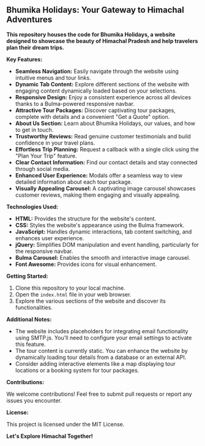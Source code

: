 ## Bhumika Holidays: Your Gateway to Himachal Adventures

**This repository houses the code for Bhumika Holidays, a website designed to showcase the beauty of Himachal Pradesh and help travelers plan their dream trips.**

**Key Features:**

* **Seamless Navigation:** Easily navigate through the website using intuitive menus and tour links.
* **Dynamic Tab Content:** Explore different sections of the website with engaging content dynamically loaded based on your selections.
* **Responsive Design:** Enjoy a consistent experience across all devices thanks to a Bulma-powered responsive navbar.
* **Attractive Tour Packages:** Discover captivating tour packages, complete with details and a convenient "Get a Quote" option.
* **About Us Section:** Learn about Bhumika Holidays, our values, and how to get in touch.
* **Trustworthy Reviews:** Read genuine customer testimonials and build confidence in your travel plans.
* **Effortless Trip Planning:** Request a callback with a single click using the "Plan Your Trip" feature.
* **Clear Contact Information:** Find our contact details and stay connected through social media.
* **Enhanced User Experience:** Modals offer a seamless way to view detailed information about each tour package.
* **Visually Appealing Carousel:**  A captivating image carousel showcases customer reviews, making them engaging and visually appealing.

**Technologies Used:**

* **HTML:**  Provides the structure for the website's content.
* **CSS:** Styles the website's appearance using the Bulma framework.
* **JavaScript:** Handles dynamic interactions, tab content switching, and enhances user experience.
* **jQuery:** Simplifies DOM manipulation and event handling, particularly for the responsive navbar.
* **Bulma Carousel:** Enables the smooth and interactive image carousel.
* **Font Awesome:** Provides icons for visual enhancement.

**Getting Started:**

1. Clone this repository to your local machine.
2. Open the `index.html` file in your web browser.
3. Explore the various sections of the website and discover its functionalities.

**Additional Notes:**

* The website includes placeholders for integrating email functionality using SMTP.js. You'll need to configure your email settings to activate this feature.
* The tour content is currently static. You can enhance the website by dynamically loading tour details from a database or an external API.
* Consider adding interactive elements like a map displaying tour locations or a booking system for tour packages.

**Contributions:**

We welcome contributions! Feel free to submit pull requests or report any issues you encounter.

**License:**

This project is licensed under the MIT License.

**Let's Explore Himachal Together!** 
